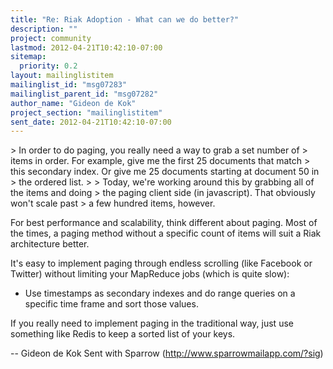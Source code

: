 ```yaml
---
title: "Re: Riak Adoption - What can we do better?"
description: ""
project: community
lastmod: 2012-04-21T10:42:10-07:00
sitemap:
  priority: 0.2
layout: mailinglistitem
mailinglist_id: "msg07283"
mailinglist_parent_id: "msg07282"
author_name: "Gideon de Kok"
project_section: "mailinglistitem"
sent_date: 2012-04-21T10:42:10-07:00
---
```



&gt; In order to do paging, you really need a way to grab a set number of 
&gt; items in order. For example, give me the first 25 documents that match 
&gt; this secondary index. Or give me 25 documents starting at document 50 in 
&gt; the ordered list.
&gt; 
&gt; Today, we're working around this by grabbing all of the items and doing 
&gt; the paging client side (in javascript). That obviously won't scale past 
&gt; a few hundred items, however.


For best performance and scalability, think different about paging.
Most of the times, a paging method without a specific count of items will suit 
a Riak architecture better.

It's easy to implement paging through endless scrolling (like Facebook or 
Twitter) without limiting your MapReduce jobs (which is quite slow):
- Use timestamps as secondary indexes and do range queries on a specific time 
frame and sort those values.

If you really need to implement paging in the traditional way, just use 
something like Redis to keep a sorted list of your keys.

-- 
Gideon de Kok
Sent with Sparrow (http://www.sparrowmailapp.com/?sig) 
